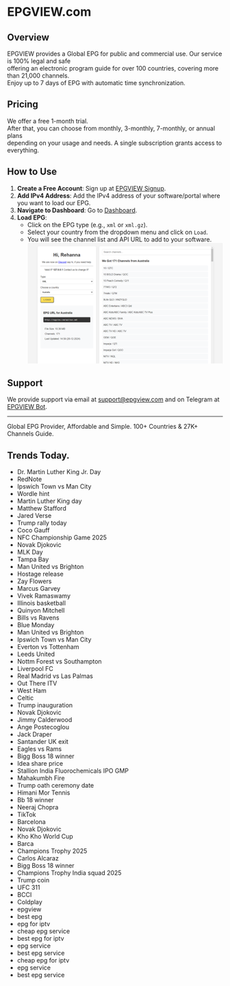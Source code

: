 # EPGVIEW.com



## Overview
EPGVIEW provides a Global EPG for public and commercial use. Our service is 100% legal and safe\
offering an electronic program guide for over 100 countries, covering more than 21,000 channels.\
Enjoy up to 7 days of EPG with automatic time synchronization.

## Pricing
We offer a free 1-month trial. \
After that, you can choose from monthly, 3-monthly, 7-monthly, or annual plans \
depending on your usage and needs. A single subscription grants access to everything.

## How to Use
1. **Create a Free Account**: Sign up at [EPGVIEW Signup](https://epgview.com/signup.php).
2. **Add IPv4 Address**: Add the IPv4 address of your software/portal where you want to load our EPG.
3. **Navigate to Dashboard**: Go to [Dashboard](https://epgview.com/dashboard.php).
4. **Load EPG**:
   - Click on the EPG type (e.g., `xml` or `xml.gz`).
   - Select your country from the dropdown menu and click on `Load`.
   - You will see the channel list and API URL to add to your software.
![EPGVIEW](img/dashboard.png)
## Support
We provide support via email at [support@epgview.com](mailto:support@epgview.com) and on Telegram at [EPGVIEW Bot](https://t.me/epgview_bot).

---

Global EPG Provider, Affordable and Simple. 100+ Countries & 27K+ Channels Guide.

## Trends Today.

- Dr. Martin Luther King Jr. Day
- RedNote
- Ipswich Town vs Man City
- Wordle hint
- Martin Luther King day
- Matthew Stafford
- Jared Verse
- Trump rally today
- Coco Gauff
- NFC Championship Game 2025
- Novak Djokovic
- MLK Day
- Tampa Bay
- Man United vs Brighton
- Hostage release
- Zay Flowers
- Marcus Garvey
- Vivek Ramaswamy
- Illinois basketball
- Quinyon Mitchell
- Bills vs Ravens
- Blue Monday
- Man United vs Brighton
- Ipswich Town vs Man City
- Everton vs Tottenham
- Leeds United
- Nottm Forest vs Southampton
- Liverpool FC
- Real Madrid vs Las Palmas
- Out There ITV
- West Ham
- Celtic
- Trump inauguration
- Novak Djokovic
- Jimmy Calderwood
- Ange Postecoglou
- Jack Draper
- Santander UK exit
- Eagles vs Rams
- Bigg Boss 18 winner
- Idea share price
- Stallion India Fluorochemicals IPO GMP
- Mahakumbh Fire
- Trump oath ceremony date
- Himani Mor Tennis
- Bb 18 winner
- Neeraj Chopra
- TikTok
- Barcelona
- Novak Djokovic
- Kho Kho World Cup
- Barca
- Champions Trophy 2025
- Carlos Alcaraz
- Bigg Boss 18 winner
- Champions Trophy India squad 2025
- Trump coin
- UFC 311
- BCCI
- Coldplay
- epgview
- best epg
- epg for iptv
- cheap epg service
- best epg for iptv
- epg service
- best epg service
- cheap epg for iptv
- epg service
- best epg service
